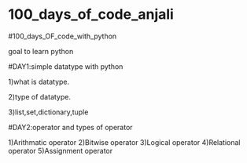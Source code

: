 # 100_days_of_code_anjali


#100_days_OF_code_with_python

goal to learn python 


#DAY1:simple datatype with python

  1)what is datatype.
  
  2)type of datatype.
  
  3)list,set,dictionary,tuple
 
#DAY2:operator and types of operator

1)Arithmatic operator
2)Bitwise operator
3)Logical operator
4)Relational operator
5)Assignment operator
